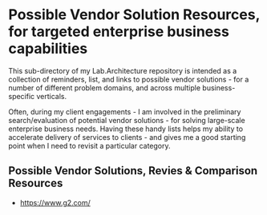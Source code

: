 
# Possible Vendor Solution Resources, for targeted enterprise business capabilities

This sub-directory of my Lab.Architecture repository is intended as a collection of reminders, list, and links to possible vendor solutions - for a number of different problem domains, and across multiple business-specific verticals. 

Often, during my client engagements - I am involved in the preliminary search/evaluation of potential vendor solutions - for solving large-scale enterprise business needs. Having these handy lists helps my ability to accelerate delivery of services to clients - and gives me a good starting point when I need to revisit a particular category. 


## Possible Vendor Solutions, Revies & Comparison Resources
- https://www.g2.com/




